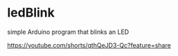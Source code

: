 # ledBlink
simple Arduino program that blinks an LED

https://youtube.com/shorts/qthQeJD3-Qc?feature=share
